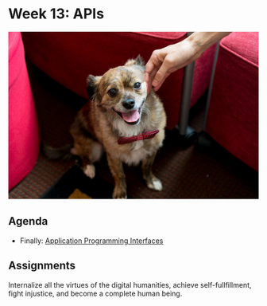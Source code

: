 # Week 13: APIs

![maple](assets/toby.jpg)

## Agenda
- Finally: [Application Programming Interfaces](lesson.md)

## Assignments

Internalize all the virtues of the digital humanities, achieve self-fullfillment, fight injustice, and become a complete human being.